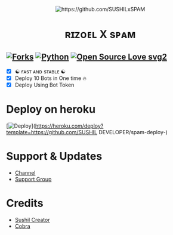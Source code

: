 <p align="center">
  <img src="./https://telegra.ph/file/5df7d9e71740e5c056eb1.jpg" alt="https://github.com/SUSHILxSPAM">
</p>
<h1 align="center">
  <b>ʀɪᴢᴏᴇʟ X sᴘᴀᴍ</b>
</h1>

[![Forks](https://img.shields.io/github/forks/SUSHILxSPAM/Spambot?style=flat-square&color=orange)](https://github.com/SUSHILxSPAM/Spambot/fork)
[![Python](https://img.shields.io/badge/Python-v3.9.7-blue)](https://www.python.org/)
[![Open Source Love svg2](https://badges.frapsoft.com/os/v2/open-source.svg?v=103)](https://github.com/SUSHILxSPAM/Spambot)   
----
 
- [x] ☯︎ ғᴀsᴛ ᴀɴᴅ sᴛᴀʙʟᴇ ☯︎
- [x] Deploy 10 Bots in One time 🔥
- [x] Deploy Using Bot Token 

# Deploy on heroku

[![Deploy](https://www.herokucdn.com/deploy/button.svg)](https://heroku.com/deploy?template=https://github.com/SUSHIL DEVELOPER/spam-deploy-)


# Support & Updates
* [Channel](https://t.me/ALLG_BAN) 
* [Support Group](https://t.me/ALLF_BAN)

# Credits
* [Sushil Creator](https://github.com/SUSHILxSPAM)
* [Cobra](https://github.com/SUSHILxMUSIC/) 
